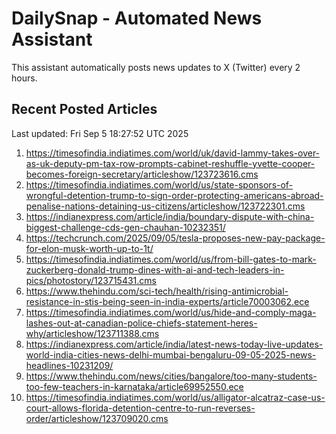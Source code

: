 # DailySnap - Automated News Assistant

This assistant automatically posts news updates to X (Twitter) every 2 hours.

## Recent Posted Articles

Last updated: Fri Sep  5 18:27:52 UTC 2025

1. https://timesofindia.indiatimes.com/world/uk/david-lammy-takes-over-as-uk-deputy-pm-tax-row-prompts-cabinet-reshuffle-yvette-cooper-becomes-foreign-secretary/articleshow/123723616.cms
2. https://timesofindia.indiatimes.com/world/us/state-sponsors-of-wrongful-detention-trump-to-sign-order-protecting-americans-abroad-penalise-nations-detaining-us-citizens/articleshow/123722301.cms
3. https://indianexpress.com/article/india/boundary-dispute-with-china-biggest-challenge-cds-gen-chauhan-10232351/
4. https://techcrunch.com/2025/09/05/tesla-proposes-new-pay-package-for-elon-musk-worth-up-to-1t/
5. https://timesofindia.indiatimes.com/world/us/from-bill-gates-to-mark-zuckerberg-donald-trump-dines-with-ai-and-tech-leaders-in-pics/photostory/123715431.cms
6. https://www.thehindu.com/sci-tech/health/rising-antimicrobial-resistance-in-stis-being-seen-in-india-experts/article70003062.ece
7. https://timesofindia.indiatimes.com/world/us/hide-and-comply-maga-lashes-out-at-canadian-police-chiefs-statement-heres-why/articleshow/123711388.cms
8. https://indianexpress.com/article/india/latest-news-today-live-updates-world-india-cities-news-delhi-mumbai-bengaluru-09-05-2025-news-headlines-10231209/
9. https://www.thehindu.com/news/cities/bangalore/too-many-students-too-few-teachers-in-karnataka/article69952550.ece
10. https://timesofindia.indiatimes.com/world/us/alligator-alcatraz-case-us-court-allows-florida-detention-centre-to-run-reverses-order/articleshow/123709020.cms
